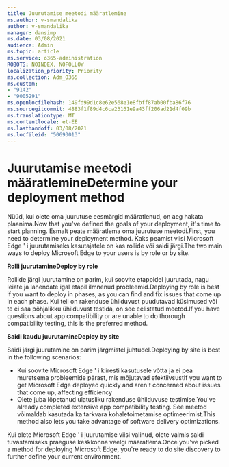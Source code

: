 ```yaml
---
title: Juurutamise meetodi määratlemine
ms.author: v-smandalika
author: v-smandalika
manager: dansimp
ms.date: 03/08/2021
audience: Admin
ms.topic: article
ms.service: o365-administration
ROBOTS: NOINDEX, NOFOLLOW
localization_priority: Priority
ms.collection: Adm_O365
ms.custom:
- "9142"
- "9005291"
ms.openlocfilehash: 149fd99d1c8e62e568e1e8fbff87ab00fba86f76
ms.sourcegitcommit: 4883f1f89d4c6ca23161e9a43ff206ad21d4f09b
ms.translationtype: MT
ms.contentlocale: et-EE
ms.lasthandoff: 03/08/2021
ms.locfileid: "50693013"
---
```

# <a name="determine-your-deployment-method"></a><span data-ttu-id="176af-102">Juurutamise meetodi määratlemine</span><span class="sxs-lookup"><span data-stu-id="176af-102">Determine your deployment method</span></span>

<span data-ttu-id="176af-103">Nüüd, kui olete oma juurutuse eesmärgid määratlenud, on aeg hakata plaanima.</span><span class="sxs-lookup"><span data-stu-id="176af-103">Now that you've defined the goals of your deployment, it's time to start planning.</span></span> <span data-ttu-id="176af-104">Esmalt peate määratlema oma juurutuse meetodi.</span><span class="sxs-lookup"><span data-stu-id="176af-104">First, you need to determine your deployment method.</span></span> <span data-ttu-id="176af-105">Kaks peamist viisi Microsoft Edge ' i juurutamiseks kasutajatele on kas rollide või saidi järgi.</span><span class="sxs-lookup"><span data-stu-id="176af-105">The two main ways to deploy Microsoft Edge to your users is by role or by site.</span></span>

<span data-ttu-id="176af-106">**Rolli juurutamine**</span><span class="sxs-lookup"><span data-stu-id="176af-106">**Deploy by role**</span></span>

<span data-ttu-id="176af-107">Rollide järgi juurutamine on parim, kui soovite etappidel juurutada, nagu leiate ja lahendate igal etapil ilmnenud probleemid.</span><span class="sxs-lookup"><span data-stu-id="176af-107">Deploying by role is best if you want to deploy in phases, as you can find and fix issues that come up in each phase.</span></span> <span data-ttu-id="176af-108">Kui teil on rakenduse ühilduvust puudutavad küsimused või te ei saa põhjalikku ühilduvust testida, on see eelistatud meetod.</span><span class="sxs-lookup"><span data-stu-id="176af-108">If you have questions about app compatibility or are unable to do thorough compatibility testing, this is the preferred method.</span></span>

<span data-ttu-id="176af-109">**Saidi kaudu juurutamine**</span><span class="sxs-lookup"><span data-stu-id="176af-109">**Deploy by site**</span></span>

<span data-ttu-id="176af-110">Saidi järgi juurutamine on parim järgmistel juhtudel.</span><span class="sxs-lookup"><span data-stu-id="176af-110">Deploying by site is best in the following scenarios:</span></span>
- <span data-ttu-id="176af-111">Kui soovite Microsoft Edge ' i kiiresti kasutusele võtta ja ei pea muretsema probleemide pärast, mis mõjutavad efektiivsust</span><span class="sxs-lookup"><span data-stu-id="176af-111">If you want to get Microsoft Edge deployed quickly and aren't concerned about issues that come up, affecting efficiency</span></span>
- <span data-ttu-id="176af-112">Olete juba lõpetanud ulatusliku rakenduse ühilduvuse testimise.</span><span class="sxs-lookup"><span data-stu-id="176af-112">You've already completed extensive app compatibility testing.</span></span> <span data-ttu-id="176af-113">See meetod võimaldab kasutada ka tarkvara kohaletoimetamise optimeerimist.</span><span class="sxs-lookup"><span data-stu-id="176af-113">This method also lets you take advantage of software delivery optimizations.</span></span>

<span data-ttu-id="176af-114">Kui olete Microsoft Edge ' i juurutamise viisi valinud, olete valmis saidi tuvastamiseks praeguse keskkonna veelgi määratlema.</span><span class="sxs-lookup"><span data-stu-id="176af-114">Once you've picked a method for deploying Microsoft Edge, you're ready to do site discovery to further define your current environment.</span></span>
